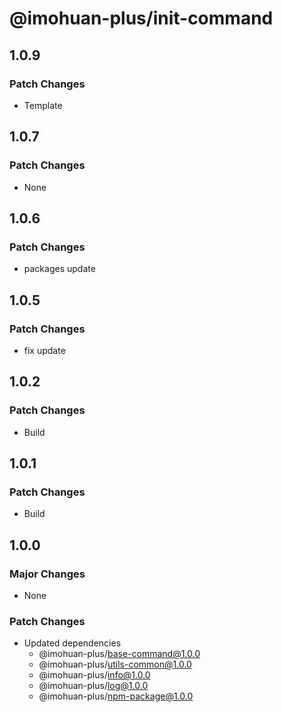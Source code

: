 # @imohuan-plus/init-command

## 1.0.9

### Patch Changes

- Template

## 1.0.7

### Patch Changes

- None

## 1.0.6

### Patch Changes

- packages update

## 1.0.5

### Patch Changes

- fix update

## 1.0.2

### Patch Changes

- Build

## 1.0.1

### Patch Changes

- Build

## 1.0.0

### Major Changes

- None

### Patch Changes

- Updated dependencies
  - @imohuan-plus/base-command@1.0.0
  - @imohuan-plus/utils-common@1.0.0
  - @imohuan-plus/info@1.0.0
  - @imohuan-plus/log@1.0.0
  - @imohuan-plus/npm-package@1.0.0

